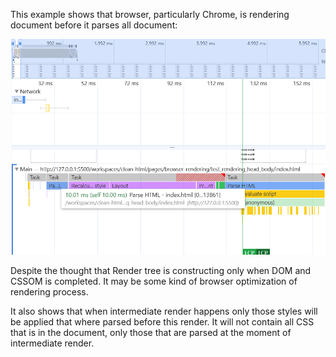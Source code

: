 This example shows that browser, particularly Chrome, is rendering document before it parses all document:

![profiler](./readme-assets/profiler.png)

Despite the thought that Render tree is constructing only when DOM and CSSOM is completed. It may be some kind of browser optimization of rendering process. 

It also shows that when intermediate render happens only those styles will be applied that where parsed before this render. It will not contain all CSS that is in the document, only those that are parsed at the moment of intermediate render.
